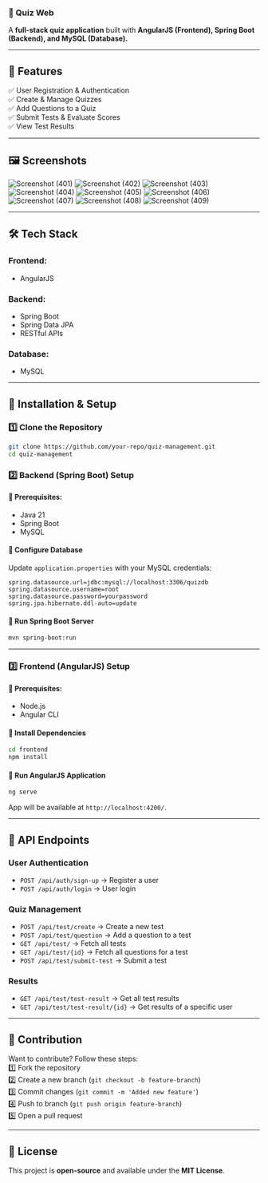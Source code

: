### **📌 Quiz Web**  
A **full-stack quiz application** built with **AngularJS (Frontend), Spring Boot (Backend), and MySQL (Database).**  

---

## **📢 Features**
✅ User Registration & Authentication  
✅ Create & Manage Quizzes  
✅ Add Questions to a Quiz  
✅ Submit Tests & Evaluate Scores  
✅ View Test Results  

---

## 🖼️ Screenshots
![Screenshot (401)](https://github.com/user-attachments/assets/59ae295c-8474-45e9-af91-4782490f343b)
![Screenshot (402)](https://github.com/user-attachments/assets/122131bb-b562-4945-b1f3-08871d0c8b4a)
![Screenshot (403)](https://github.com/user-attachments/assets/f5f6cd84-61d6-4af6-bbb0-fb973968901a)
![Screenshot (404)](https://github.com/user-attachments/assets/d0795db8-8449-4ae7-bf9e-ae5a75eace61)
![Screenshot (405)](https://github.com/user-attachments/assets/e6cc9b0d-9646-4649-8ace-00f4dc301f44)
![Screenshot (406)](https://github.com/user-attachments/assets/e696c5ff-b378-4478-9ef6-cc2ed14c0544)
![Screenshot (407)](https://github.com/user-attachments/assets/5db62799-7833-4cc2-b0ef-d5f2cbfedb76)
![Screenshot (408)](https://github.com/user-attachments/assets/5ad7c796-fd5d-49d2-b20e-6e3aa64f8779)
![Screenshot (409)](https://github.com/user-attachments/assets/0ccc2a54-9dd2-4507-b6f3-c9594bb39c05)

---

## **🛠️ Tech Stack**
### **Frontend:**  
- AngularJS  

### **Backend:**  
- Spring Boot  
- Spring Data JPA  
- RESTful APIs  

### **Database:**  
- MySQL  

---

## **🚀 Installation & Setup**  

### **1️⃣ Clone the Repository**
```sh
git clone https://github.com/your-repo/quiz-management.git
cd quiz-management
```

### **2️⃣ Backend (Spring Boot) Setup**
#### **📌 Prerequisites:**
- Java 21  
- Spring Boot  
- MySQL  

#### **🔹 Configure Database**
Update `application.properties` with your MySQL credentials:  

```properties
spring.datasource.url=jdbc:mysql://localhost:3306/quizdb
spring.datasource.username=root
spring.datasource.password=yourpassword
spring.jpa.hibernate.ddl-auto=update
```

#### **🔹 Run Spring Boot Server**
```sh
mvn spring-boot:run
```

---

### **3️⃣ Frontend (AngularJS) Setup**
#### **📌 Prerequisites:**
- Node.js  
- Angular CLI  

#### **🔹 Install Dependencies**
```sh
cd frontend
npm install
```

#### **🔹 Run AngularJS Application**
```sh
ng serve
```
App will be available at `http://localhost:4200/`.

---

## **📡 API Endpoints**
### **User Authentication**
- `POST /api/auth/sign-up` → Register a user  
- `POST /api/auth/login` → User login  

### **Quiz Management**
- `POST /api/test/create` → Create a new test  
- `POST /api/test/question` → Add a question to a test  
- `GET /api/test/` → Fetch all tests  
- `GET /api/test/{id}` → Fetch all questions for a test  
- `POST /api/test/submit-test` → Submit a test  

### **Results**
- `GET /api/test/test-result` → Get all test results  
- `GET /api/test/test-result/{id}` → Get results of a specific user  

---

## **📌 Contribution**
Want to contribute? Follow these steps:  
1️⃣ Fork the repository  
2️⃣ Create a new branch (`git checkout -b feature-branch`)  
3️⃣ Commit changes (`git commit -m 'Added new feature'`)  
4️⃣ Push to branch (`git push origin feature-branch`)  
5️⃣ Open a pull request  

---

## **📜 License**
This project is **open-source** and available under the **MIT License**.
